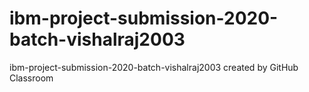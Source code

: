 # ibm-project-submission-2020-batch-vishalraj2003
ibm-project-submission-2020-batch-vishalraj2003 created by GitHub Classroom
